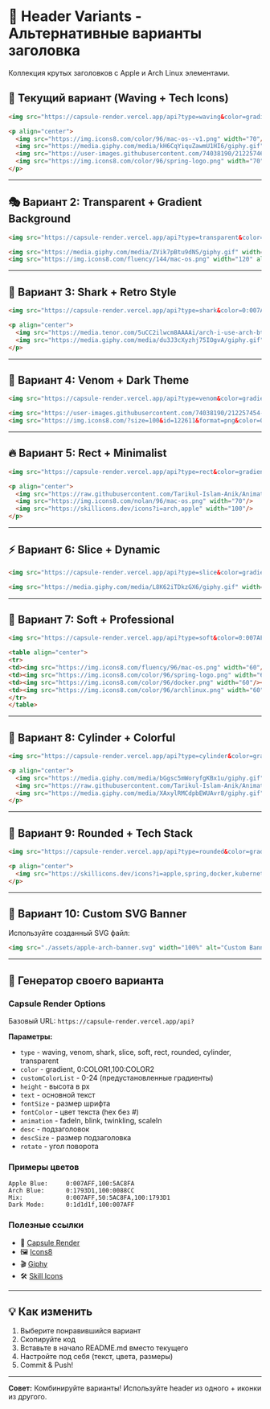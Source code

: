 # 🎨 Header Variants - Альтернативные варианты заголовка

Коллекция крутых заголовков с Apple и Arch Linux элементами.

## 🌊 Текущий вариант (Waving + Tech Icons)

```markdown
<img src="https://capsule-render.vercel.app/api?type=waving&color=gradient&customColorList=12,24&height=220&section=header&text=Eiztrips&fontSize=90&fontColor=fff&animation=twinkling&fontAlignY=38&desc=Backend%20Developer%20|%20System%20Architect&descSize=20&descAlignY=55" width="100%"/>

<p align="center">
  <img src="https://img.icons8.com/color/96/mac-os--v1.png" width="70"/>
  <img src="https://media.giphy.com/media/kH6CqYiquZawmU1HI6/giphy.gif" width="80"/>
  <img src="https://user-images.githubusercontent.com/74038190/212257467-871d32b7-e401-42e8-a166-fcfd7baa4c6b.gif" width="100"/>
  <img src="https://img.icons8.com/color/96/spring-logo.png" width="70"/>
</p>
```

---

## 🎭 Вариант 2: Transparent + Gradient Background

```markdown
<img src="https://capsule-render.vercel.app/api?type=transparent&color=gradient&customColorList=12&height=250&text=Eiztrips&fontSize=100&fontColor=007AFF&animation=fadeIn&desc=I%20use%20Arch%20BTW%20%F0%9F%90%A7%20+%20macOS%20%F0%9F%8D%8E&descSize=25" width="100%"/>

<img src="https://media.giphy.com/media/ZVik7pBtu9dNS/giphy.gif" width="120" alt="Arch"/>
<img src="https://img.icons8.com/fluency/144/mac-os.png" width="120" alt="macOS"/>
```

---

## 🌟 Вариант 3: Shark + Retro Style

```markdown
<img src="https://capsule-render.vercel.app/api?type=shark&color=0:007AFF,100:1793D1&height=200&text=Eiztrips&fontSize=80&fontColor=fff&animation=blinking&desc=Arch%20Linux%20%2B%20Apple%20Fanboy&descSize=20" width="100%"/>

<p align="center">
  <img src="https://media.tenor.com/5uCC2ilwcm8AAAAi/arch-i-use-arch-btw.gif" width="100"/>
  <img src="https://media.giphy.com/media/du3J3cXyzhj75IOgvA/giphy.gif" width="100"/>
</p>
```

---

## 💎 Вариант 4: Venom + Dark Theme

```markdown
<img src="https://capsule-render.vercel.app/api?type=venom&color=gradient&customColorList=6,12&height=200&text=Eiztrips&fontSize=90&fontColor=fff&stroke=007AFF&strokeWidth=2" width="100%"/>

<img src="https://user-images.githubusercontent.com/74038190/212257454-16e3712e-945a-4ca2-b238-408ad0bf87e6.gif" width="100" alt="Arch Animated"/>
<img src="https://img.icons8.com/?size=100&id=122611&format=png&color=000000" width="90" alt="Apple"/>
```

---

## 🔥 Вариант 5: Rect + Minimalist

```markdown
<img src="https://capsule-render.vercel.app/api?type=rect&color=gradient&customColorList=12,24&height=180&text=Eiztrips&fontSize=70&fontColor=fff&textBg=true&animation=fadeIn&desc=Backend%20Developer&descSize=25&descAlignY=65" width="100%"/>

<p align="center">
  <img src="https://raw.githubusercontent.com/Tarikul-Islam-Anik/Animated-Fluent-Emojis/master/Emojis/Objects/Laptop.png" width="60"/>
  <img src="https://img.icons8.com/nolan/96/mac-os.png" width="70"/>
  <img src="https://skillicons.dev/icons?i=arch,apple" width="100"/>
</p>
```

---

## ⚡ Вариант 6: Slice + Dynamic

```markdown
<img src="https://capsule-render.vercel.app/api?type=slice&color=gradient&customColorList=12&height=200&text=Eiztrips&fontSize=80&rotate=10&fontColor=fff&animation=twinkling&desc=Arch%20%7C%20Spring%20%7C%20K8s&descSize=20" width="100%"/>

<img src="https://media.giphy.com/media/L8K62iTDkzGX6/giphy.gif" width="150" alt="Developer"/>
```

---

## 🎪 Вариант 7: Soft + Professional

```markdown
<img src="https://capsule-render.vercel.app/api?type=soft&color=0:007AFF,50:5AC8FA,100:1793D1&height=160&text=Eiztrips&fontSize=70&fontColor=ffffff&animation=fadeIn" width="100%"/>

<table align="center">
<tr>
<td><img src="https://img.icons8.com/fluency/96/mac-os.png" width="60"/></td>
<td><img src="https://img.icons8.com/color/96/spring-logo.png" width="60"/></td>
<td><img src="https://img.icons8.com/color/96/docker.png" width="60"/></td>
<td><img src="https://img.icons8.com/color/96/archlinux.png" width="60"/></td>
</tr>
</table>
```

---

## 🌈 Вариант 8: Cylinder + Colorful

```markdown
<img src="https://capsule-render.vercel.app/api?type=cylinder&color=gradient&customColorList=0,12,24&height=200&text=Eiztrips&fontSize=80&fontColor=fff&animation=blinking&desc=I%20USE%20ARCH%20BTW&descAlignY=55" width="100%"/>

<p align="center">
  <img src="https://media.giphy.com/media/bGgsc5mWoryfgKBx1u/giphy.gif" width="70" alt="Code"/>
  <img src="https://raw.githubusercontent.com/Tarikul-Islam-Anik/Animated-Fluent-Emojis/master/Emojis/Objects/Desktop%20Computer.png" width="70"/>
  <img src="https://media.giphy.com/media/XAxylRMCdpbEWUAvr8/giphy.gif" width="70" alt="Code"/>
</p>
```

---

## 🚀 Вариант 9: Rounded + Tech Stack

```markdown
<img src="https://capsule-render.vercel.app/api?type=rounded&color=gradient&customColorList=12,24&height=200&text=Eiztrips&fontSize=80&fontColor=fff&animation=twinkling" width="100%"/>

<p align="center">
  <img src="https://skillicons.dev/icons?i=apple,spring,docker,kubernetes,postgres,redis,kafka,arch&theme=dark" alt="Tech Stack"/>
</p>
```

---

## 💫 Вариант 10: Custom SVG Banner

Используйте созданный SVG файл:

```markdown
<img src="./assets/apple-arch-banner.svg" width="100%" alt="Custom Banner"/>
```

---

## 🎨 Генератор своего варианта

### Capsule Render Options

Базовый URL: `https://capsule-render.vercel.app/api?`

**Параметры:**
- `type` - waving, venom, shark, slice, soft, rect, rounded, cylinder, transparent
- `color` - gradient, 0:COLOR1,100:COLOR2
- `customColorList` - 0-24 (предустановленные градиенты)
- `height` - высота в px
- `text` - основной текст
- `fontSize` - размер шрифта
- `fontColor` - цвет текста (hex без #)
- `animation` - fadeIn, blink, twinkling, scaleIn
- `desc` - подзаголовок
- `descSize` - размер подзаголовка
- `rotate` - угол поворота

### Примеры цветов

```
Apple Blue:     0:007AFF,100:5AC8FA
Arch Blue:      0:1793D1,100:0088CC
Mix:            0:007AFF,50:5AC8FA,100:1793D1
Dark Mode:      0:1d1d1f,100:007AFF
```

### Полезные ссылки

- 🎨 [Capsule Render](https://github.com/kyechan99/capsule-render)
- 🖼️ [Icons8](https://icons8.com)
- 🎬 [Giphy](https://giphy.com)
- 🛠️ [Skill Icons](https://skillicons.dev)

---

## 💡 Как изменить

1. Выберите понравившийся вариант
2. Скопируйте код
3. Вставьте в начало README.md вместо текущего
4. Настройте под себя (текст, цвета, размеры)
5. Commit & Push!

---

**Совет:** Комбинируйте варианты! Используйте header из одного + иконки из другого.
